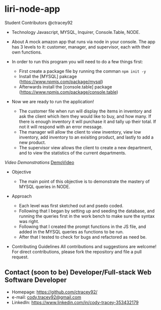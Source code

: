 # liri-node-app

Student Contributors
@ctracey92

* Technology
 Javascript, MYSQL, Inquirer, Console.Table, NODE.

* About
A mock amazon app that runs via node in your console. The app has 3 levels to it: customer, manager, and supervisor, each with their own functions.
* In order to run this program you will need to do a few things first:
    * First create a package file by running the comman `npm init -y`
    * Install the [MYSQL] pakcage (https://www.npmjs.com/package/mysql)
    * Afterwards install the [console.table] package (https://www.npmjs.com/package/console.table)
* Now we are ready to run the application!
    - The customer file when run will display the items in inventory and ask the client which item they would like to buy, and how many. If there is enough inventory it will purchase it and tally up their total. If not it will respond with an error message.
    - The manager will allow the client to view inventory, view low inventory, add inventory to an exisiting product, and lastly to add a new product.
    - The supervisor view allows the client to create a new department, and to view the statistics of the current departments. 

*Video Demonstrations*
[DemoVideo](https://drive.google.com/open?id=1uiqaWxaUjMHqJFfRsDWwKsAcZgJu0-Kl)

* Objective
    - The main point of this objective is to demonstrate the mastery of MYSQL queries in NODE. 

* Approach
    - Each level was first sketched out and psedo coded. 
    - Following that I began by setting up and seeding the database, and running the queries first in the work bench to make sure the syntax was right.
    - Following that I created the prompt functions in the JS file, and added in the MYSQL queries as functions to be run.
    - After that I tested to check for bugs and refactored as need be.
* Contributing Guidelines
All contributions and suggestions are welcome! For direct contributions, please fork the repository and file a pull request.

## Contact \(soon to be\) Developer/Full-stack Web Software Developer
* Homepage: https://github.com/ctracey92/
* e-mail: cody.tracey92@gmail.com
* LinkedIn: https://www.linkedin.com/in/cody-tracey-353432179
